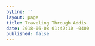 ```yaml
---
byLine: ''
layout: page
title: Traveling Through Addis
date: 2018-06-08 01:42:10 -0400
published: false
---
```

